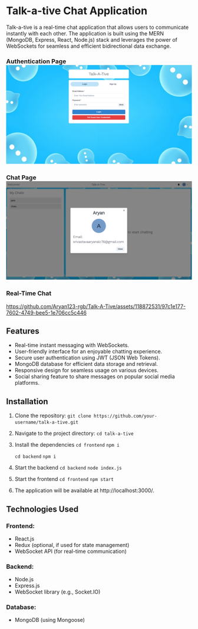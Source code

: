 # Talk-a-tive Chat Application

Talk-a-tive is a real-time chat application that allows users to communicate instantly with each other. The application is built using the MERN (MongoDB, Express, React, Node.js) stack and leverages the power of WebSockets for seamless and efficient bidirectional data exchange.

### Authentication Page![image](./Pasted%20image.png)


### Chat Page ![image](./Pasted%20image%201.png)

### Real-Time Chat



https://github.com/Aryan123-rgb/Talk-A-Tive/assets/118872531/97c1e177-7602-4749-bee5-1e706cc5c446



## Features

- Real-time instant messaging with WebSockets.
- User-friendly interface for an enjoyable chatting experience.
- Secure user authentication using JWT (JSON Web Tokens).
- MongoDB database for efficient data storage and retrieval.
- Responsive design for seamless usage on various devices.
- Social sharing feature to share messages on popular social media platforms.

## Installation

1. Clone the repository:
   `git clone https://github.com/your-username/talk-a-tive.git`

2. Navigate to the project directory:
   `cd talk-a-tive`
3. Install the dependencies
   `cd frontend`
   `npm i`
   
   `cd backend`
   `npm i`
4. Start the backend
   `cd backend`
   `node index.js`
5. Start the frontend
   `cd frontend`
   `npm start`
6. The application will be available at http://localhost:3000/.

## Technologies Used

### Frontend:

- React.js
- Redux (optional, if used for state management)
- WebSocket API (for real-time communication)

### Backend:

- Node.js
- Express.js
- WebSocket library (e.g., Socket.IO)

### Database:

- MongoDB (using Mongoose)
